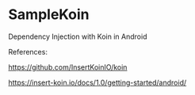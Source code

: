 # SampleKoin
Dependency Injection with Koin in Android

References:

https://github.com/InsertKoinIO/koin

https://insert-koin.io/docs/1.0/getting-started/android/
